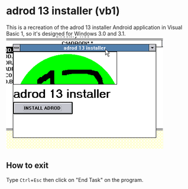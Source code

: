 # adrod 13 installer (vb1)
This is a recreation of the adrod 13 installer Android
application in Visual Basic 1, so it's designed for Windows
3.0 and 3.1.
![Window screenshot](screenshot.png)
## How to exit
Type `Ctrl`+`Esc` then click on "End Task" on the program.
